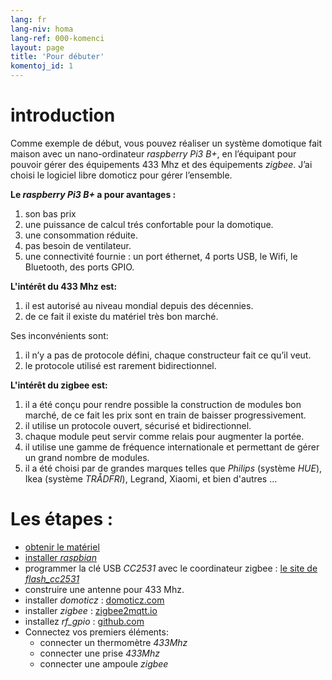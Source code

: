 ```yaml
---
lang: fr
lang-niv: homa
lang-ref: 000-komenci
layout: page
title: 'Pour débuter'
komentoj_id: 1
---
```


# introduction
Comme exemple de début, vous pouvez réaliser un système domotique fait maison avec un nano-ordinateur _raspberry Pi3 B+_, en l’équipant pour pouvoir gérer des équipements 433 Mhz et des équipements _zigbee_. J’ai choisi le logiciel libre domoticz pour gérer l’ensemble.

**Le _raspberry Pi3 B+_ a pour avantages :**

 1. son bas prix
 2. une puissance de calcul trés confortable pour la domotique.
 3. une consommation réduite.
 4. pas besoin de ventilateur.
 5. une connectivité fournie : un port éthernet, 4 ports USB, le Wifi, le Bluetooth, des ports GPIO.


**L'intérêt du 433 Mhz est:**

 1. il est autorisé au niveau mondial depuis des décennies.
 2. de ce fait il existe du matériel très bon marché.

 
Ses inconvénients sont:

 1. il n’y a pas de protocole défini, chaque constructeur fait ce qu’il veut.
 2. le protocole utilisé est rarement bidirectionnel.


**L'intérêt du zigbee est:**

 1. il a été conçu pour rendre possible la construction de modules bon marché, de ce fait les prix sont en train de baisser progressivement.
 1. il utilise un protocole ouvert, sécurisé et bidirectionnel.
 1. chaque module peut servir comme relais pour augmenter la portée.
 1. il utilise une gamme de fréquence internationale et permettant de gérer un grand nombre de modules.
 1. il a été choisi par de grandes marques telles que _Philips_ (système _HUE_), Ikea (système _TRÅDFRI_), Legrand, Xiaomi, et bien d'autres ...


# Les étapes :

* [obtenir le matériel](_posts/2020-08-31-aparataro.md)
* [installer _raspbian_](_posts/2020-12-22-instali_raspbian.md)
* programmer la clé USB _CC2531_  avec le coordinateur zigbee : [ le site de _flash_cc2531_](https://jmichault.github.io/flash_cc2531-dok/)
* construire une antenne pour 433 Mhz.
* installer _domoticz_ : [domoticz.com](https://www.domoticz.com/wiki/Raspberry_Pi)
* installer _zigbee_ : [zigbee2mqtt.io](https://www.zigbee2mqtt.io/getting_started/running_zigbee2mqtt.html)
* installez _rf_gpio_ : [github.com](https://github.com/jmichault/rf_gpio/blob/master/LeguMin.md)
* Connectez vos premiers éléments:  
  * connecter un thermomètre _433Mhz_
  * connecter une prise _433Mhz_
  * connecter une ampoule _zigbee_

